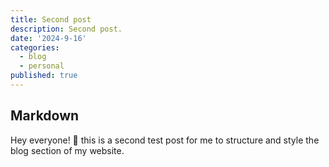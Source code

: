 ```yaml
---
title: Second post
description: Second post.
date: '2024-9-16'
categories:
  - blog
  - personal
published: true
---
```


## Markdown

Hey everyone! 👋 this is a second test post for me to structure and style the blog section of my website.




